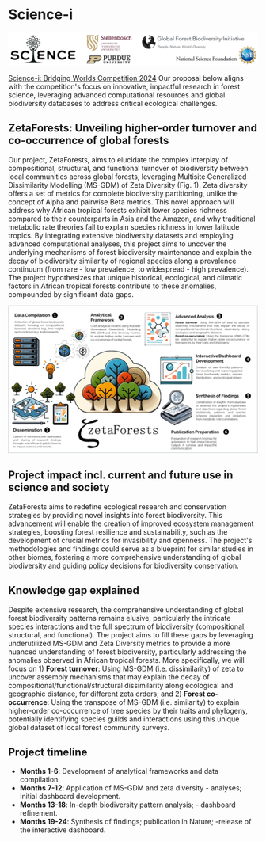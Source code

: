 # Science-i

![logo](assets/logo_all_v2.png)

[Science-i: Bridging Worlds Competition 2024](https://science-i.org/bridging-worlds-2024/)
Our proposal below aligns with the competition's focus on innovative, impactful research in forest science, leveraging advanced computational resources and global biodiversity databases to address critical ecological challenges.


## ZetaForests: Unveiling higher-order turnover and co-occurrence of global forests
Our project, ZetaForests, aims to elucidate the complex interplay of compositional, structural, and functional turnover of biodiversity between local communities across global forests, leveraging Multisite Generalized Dissimilarity Modelling (MS-GDM) of Zeta Diversity (Fig. 1). Zeta diversity offers a set of metrics for complete biodiversity partitioning, unlike the concept of Alpha and pairwise Beta metrics. This novel approach will address why African tropical forests exhibit lower species richness compared to their counterparts in Asia and the Amazon, and why traditional metabolic rate theories fail to explain species richness in lower latitude tropics. By integrating extensive biodiversity datasets and employing advanced computational analyses, this project aims to uncover the underlying mechanisms of forest biodiversity maintenance and explain the decay of biodiversity similarity of regional species along a prevalence continuum (from rare - low prevalence, to widespread - high prevalence). The project hypothesizes that unique historical, ecological, and climatic factors in African tropical forests contribute to these anomalies, compounded by significant data gaps.

![fig1](assets/zetaForests.png)

## Project impact incl. current and future use in science and society
ZetaForests aims to redefine ecological research and conservation strategies by providing novel insights into forest biodiversity. This advancement will enable the creation of improved ecosystem management strategies, boosting forest resilience and sustainability, such as the development of crucial metrics for invasibility and openness. The project's methodologies and findings could serve as a blueprint for similar studies in other biomes, fostering a more comprehensive understanding of global biodiversity and guiding policy decisions for biodiversity conservation.

## Knowledge gap explained
Despite extensive research, the comprehensive understanding of global forest biodiversity patterns remains elusive, particularly the intricate species interactions and the full spectrum of biodiversity (compositional, structural, and functional). The project aims to fill these gaps by leveraging underutilized MS-GDM and Zeta Diversity metrics to provide a more nuanced understanding of forest biodiversity, particularly addressing the anomalies observed in African tropical forests. More specifically, we will focus on 1) **Forest turnover**: Using MS-GDM (i.e. dissimilarity) of zeta to uncover assembly mechanisms that may explain the decay of compositional/functional/structural dissimilarity along ecological and geographic distance, for different zeta orders; and 2) **Forest co-occurrence**: Using the transpose of MS-GDM (i.e. similarity) to explain higher-order co-occurrence of tree species by their traits and phylogeny, potentially identifying species guilds and interactions using this unique global dataset of local forest community surveys.

## Project timeline
- **Months 1-6**: Development of analytical frameworks and data compilation.
- **Months 7-12**: Application of MS-GDM and zeta diversity - analyses; initial dashboard development.
- **Months 13-18**: In-depth biodiversity pattern analysis; - dashboard refinement.
- **Months 19-24**: Synthesis of findings; publication in Nature; -release of the interactive dashboard.